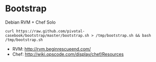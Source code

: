 Bootstrap
=========

Debian RVM + Chef Solo

    curl https://raw.github.com/pivotal-casebook/bootstrap/master/bootstrap.sh > /tmp/bootstrap.sh && bash /tmp/bootstrap.sh

* RVM: http://rvm.beginrescueend.com/
* Chef: http://wiki.opscode.com/display/chef/Resources
